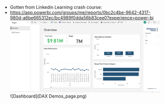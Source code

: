 - Gotten from Linkedin Learning crash course:
- https://app.powerbi.com/groups/me/reports/0bc2c4be-9642-4317-980d-a6be665312ec/bc4989f0dda56b83cee0?experience=power-bi
 ![Dashboard](Overview_page.png)
 ![Dashboard](DAX Demos_page.png)
 
